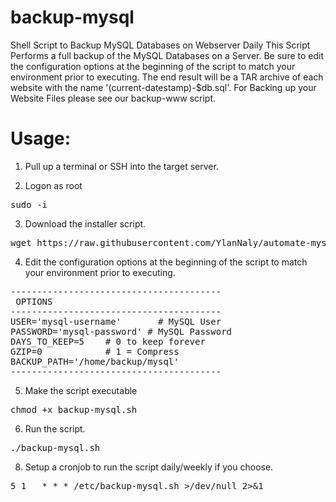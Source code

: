 # backup-mysql
Shell Script to Backup MySQL Databases on Webserver Daily 
This Script Performs a full backup of the MySQL Databases on a Server. 
Be sure to edit the configuration options at the beginning of the script to match your environment prior to executing.
The end result will be a TAR archive of each website with the name '(current-datestamp)-$db.sql'. 
For Backing up your Website Files please see our backup-www script.

# Usage:

1. Pull up a terminal or SSH into the target server.

2. Logon as root

<pre>sudo -i</pre>

3. Download the installer script.

<pre>wget https://raw.githubusercontent.com/YlanNaly/automate-mysqldump-script/main/backup-mysql.sh</pre>

4. Edit the configuration options at the beginning of the script to match your environment prior to executing.
<pre>
----------------------------------------
 OPTIONS
----------------------------------------
USER='mysql-username'       # MySQL User
PASSWORD='mysql-password' # MySQL Password
DAYS_TO_KEEP=5    # 0 to keep forever
GZIP=0            # 1 = Compress
BACKUP_PATH='/home/backup/mysql'
----------------------------------------
</pre>

5. Make the script executable

<pre>chmod +x backup-mysql.sh</pre>

6. Run the script.

<pre>./backup-mysql.sh</pre>

8. Setup a cronjob to run the script daily/weekly if you choose.
<pre>
5 1   * * * /etc/backup-mysql.sh >/dev/null 2>&1
</pre>

